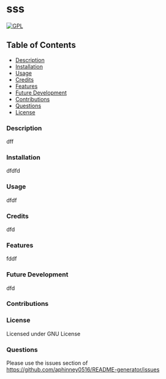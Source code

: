 # sss
[![GPL](https://img.shields.io/badge/license-GPL-blue)](https://opensource.org/licenses/gpl-license)

## Table of Contents
- [Description](#description)
- [Installation](#installation)
- [Usage](#usage)
- [Credits](#credits)
- [Features](#features)
- [Future Development](#futureDev)
- [Contributions](#contributions)
- [Questions](#questions)
- [License](#license)

### Description
dff

### Installation
dfdfd

### Usage
dfdf

### Credits
dfd

### Features
fddf

### Future Development
dfd

### Contributions


### License
Licensed under GNU License

### Questions
Please use the issues section of https://github.com/aphinney0516/README-generator/issues
